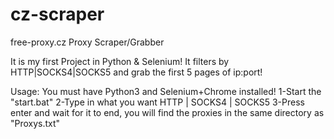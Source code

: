 # cz-scraper
free-proxy.cz Proxy Scraper/Grabber

It is my first Project in Python & Selenium!
It filters by HTTP|SOCKS4|SOCKS5 and grab the first 5 pages of ip:port!

Usage:
You must have Python3 and Selenium+Chrome installed!
1-Start the "start.bat"
2-Type in what you want HTTP | SOCKS4 | SOCKS5
3-Press enter and wait for it to end, you will find the proxies in the same directory as "Proxys.txt"
